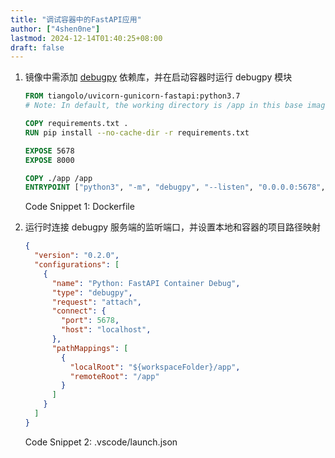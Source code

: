 ```yaml
---
title: "调试容器中的FastAPI应用"
author: ["4shen0ne"]
lastmod: 2024-12-14T01:40:25+08:00
draft: false
---
```


1.  镜像中需添加 [debugpy](https://github.com/microsoft/debugpy) 依赖库，并在启动容器时运行 debugpy 模块
    ```dockerfile
    FROM tiangolo/uvicorn-gunicorn-fastapi:python3.7
    # Note: In default, the working directory is /app in this base image.

    COPY requirements.txt .
    RUN pip install --no-cache-dir -r requirements.txt

    EXPOSE 5678
    EXPOSE 8000

    COPY ./app /app
    ENTRYPOINT ["python3", "-m", "debugpy", "--listen", "0.0.0.0:5678", "-m", "uvicorn", "main:app", "--reload", "--host", "0.0.0.0", "--port", "8000"]
    ```
    <div class="src-block-caption">
      <span class="src-block-number">Code Snippet 1:</span>
      Dockerfile
    </div>

2.  运行时连接 debugpy 服务端的监听端口，并设置本地和容器的项目路径映射
    ```json
    {
      "version": "0.2.0",
      "configurations": [
        {
          "name": "Python: FastAPI Container Debug",
          "type": "debugpy",
          "request": "attach",
          "connect": {
            "port": 5678,
            "host": "localhost",
          },
          "pathMappings": [
            {
              "localRoot": "${workspaceFolder}/app",
              "remoteRoot": "/app"
            }
          ]
        }
      ]
    }
    ```
    <div class="src-block-caption">
      <span class="src-block-number">Code Snippet 2:</span>
      .vscode/launch.json
    </div>
